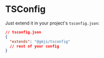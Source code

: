 # TSConfig

Just extend it in your project's `tsconfig.json`:

```json
// tsconfig.json
{
  "extends": "@gmjs/tsconfig"
  // rest of your config
}
```